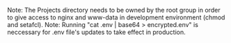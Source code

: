 Note: The Projects directory needs to be owned by the root group in order to give access to nginx and www-data in development environment (chmod and setafcl).
Note: Running "cat .env | base64 > encrypted.env" is neccessary for .env file's updates to take effect in production.
